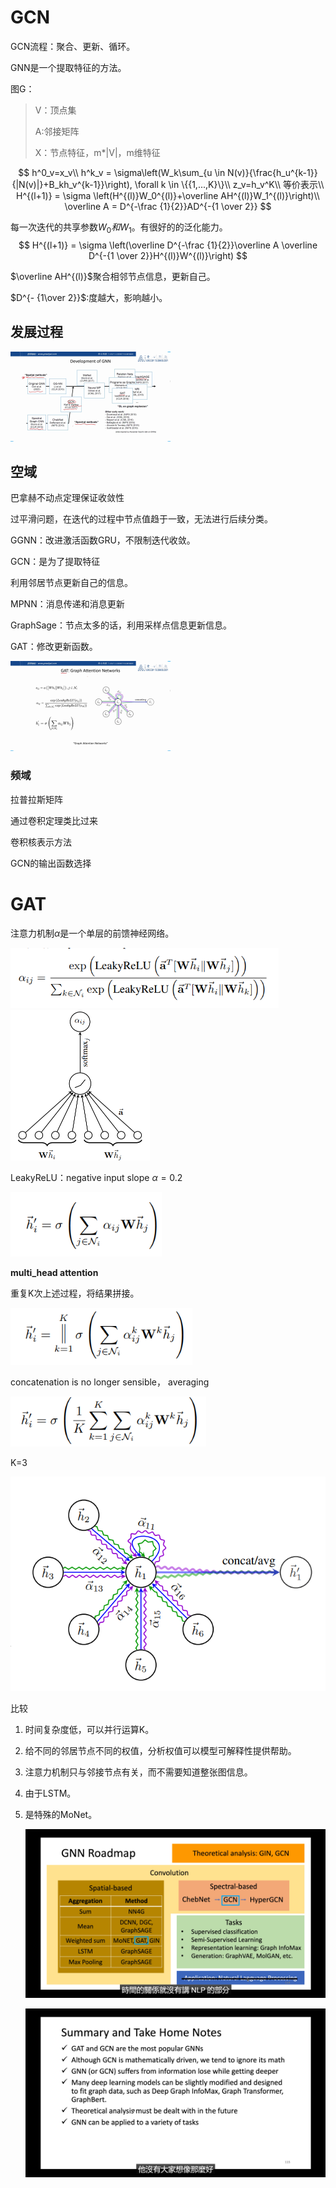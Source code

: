 # GCN

GCN流程：聚合、更新、循环。

GNN是一个提取特征的方法。

图G：

> V：顶点集
>
> A:邻接矩阵
>
> X：节点特征，m*|V|，m维特征

$$
h^0_v=x_v\\
h^k_v = \sigma\left(W_k\sum_{u \in N(v)}{\frac{h_u^{k-1}}{|N(v)|}+B_kh_v^{k-1}}\right),  \forall k \in \{{1,...,K}\}\\
z_v=h_v^K\\
等价表示\\
H^{(l+1)} = \sigma \left(H^{(l)}W_0^{(l)}+\overline AH^{(l)}W_1^{(l)}\right)\\
\overline A = D^{-\frac {1}{2}}AD^{-{1 \over 2}}
$$

每一次迭代的共享参数$W_0和W_1$。有很好的的泛化能力。
$$
H^{(l+1)} = \sigma \left(\overline D^{-\frac {1}{2}}\overline A \overline D^{-{1 \over 2}}H^{(l)}W^{(l)}\right)
$$

$\overline AH^{(l)}$聚合相邻节点信息，更新自己。

$D^{- {1\over 2}}$:度越大，影响越小。

## 发展过程

<img src=".\Image\image-20210913105103683.png" alt="image-20210913105103683" style="zoom:25%;" />

## 空域

巴拿赫不动点定理保证收敛性

过平滑问题，在迭代的过程中节点值趋于一致，无法进行后续分类。

GGNN：改进激活函数GRU，不限制迭代收敛。 

GCN：是为了提取特征

利用邻居节点更新自己的信息。

MPNN：消息传递和消息更新

GraphSage：节点太多的话，利用采样点信息更新信息。

GAT：修改更新函数。

<img src=".\Image\image-20210913111724638.png" alt="image-20210913111724638" style="zoom:25%;" />









 

### 频域


拉普拉斯矩阵

通过卷积定理类比过来

卷积核表示方法

GCN的输出函数选择

# GAT

注意力机制$\alpha$是一个单层的前馈神经网络。

<img src=".\Image\image-20210913171607117.png" alt="image-20210913171607117" style="zoom:70%;" />

<img src=".\Image\image-20210913192419269.png" alt="image-20210913192419269" style="zoom:50%;" />

LeakyReLU：negative input slope  $\alpha = 0.2$

<img src=".\Image\image-20210913174233536.png" alt="image-20210913174233536" style="zoom:80%;" />

**multi_head attention**

重复K次上述过程，将结果拼接。

<img src=".\Image\image-20210913174631087.png" alt="image-20210913174631087" style="zoom:80%;" />

concatenation is no longer sensible， averaging

<img src=".\Image\image-20210913174915711.png" alt="image-20210913174915711" style="zoom:80%;" />

K=3

<img src=".\Image\image-20210913192443811.png" alt="image-20210913192443811" style="zoom: 80%;" />

比较

1. 时间复杂度低，可以并行运算K。

2. 给不同的邻居节点不同的权值，分析权值可以模型可解释性提供帮助。

3. 注意力机制只与邻接节点有关，而不需要知道整张图信息。

4. 由于LSTM。

5. 是特殊的MoNet。

   ![image-20210919115851512](Image/image-20210919115851512.png)
   
   ![image-20210919115959525](Image/image-20210919115959525.png)

